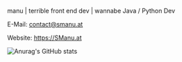 manu | terrible front end dev | wannabe Java / Python Dev



E-Mail: contact@smanu.at


Website: https://SManu.at

![Anurag's GitHub stats](https://github-readme-stats.vercel.app/api?username=ProManu24&show_icons=true)



